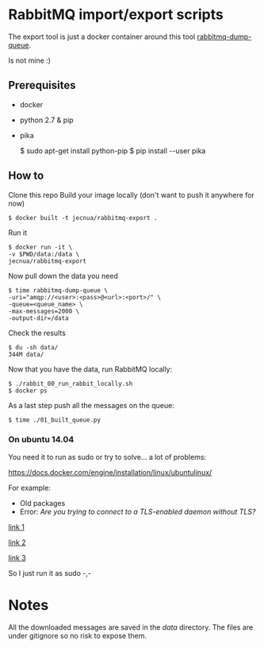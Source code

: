 # RabbitMQ import/export scripts

The export tool is just a docker container around this tool [rabbitmq-dump-queue](https://github.com/dubek/rabbitmq-dump-queue).

Is not mine :)

## Prerequisites

- docker
- python 2.7 & pip
- pika


    $ sudo apt-get install python-pip
    $ pip install --user pika

## How to

Clone this repo
Build your image locally (don't want to push it anywhere for now)

    $ docker built -t jecnua/rabbitmq-export .

Run it

    $ docker run -it \
    -v $PWD/data:/data \
    jecnua/rabbitmq-export

Now pull down the data you need

    $ time rabbitmq-dump-queue \
    -uri="amqp://<user>:<pass>@<url>:<port>/" \
    -queue=<queue_name> \
    -max-messages=2000 \
    -output-dir=/data

Check the results

    $ du -sh data/
    344M data/

Now that you have the data, run RabbitMQ locally:

    $ ./rabbit_00_run_rabbit_locally.sh
    $ docker ps

As a last step push all the messages on the queue:

    $ time ./01_built_queue.py

### On ubuntu 14.04

You need it to run as sudo or try to solve... a lot of problems:

https://docs.docker.com/engine/installation/linux/ubuntulinux/

For example:

- Old packages
- Error: _Are you trying to connect to a TLS-enabled daemon without TLS?_

[link 1](https://stackoverflow.com/questions/29704059/docker-are-you-trying-to-connect-to-a-tls-enabled-daemon-without-tls)

[link 2](https://stackoverflow.com/questions/27528337/am-i-trying-to-connect-to-a-tls-enabled-daemon-without-tls)

[link 3](https://stackoverflow.com/questions/27978324/why-install-docker-on-ubuntu-should-be-sudo-apt-get-install-docker-io)

So I just run it as sudo -,-

# Notes

All the downloaded messages are saved in the *data* directory. The files are
under gitignore so no risk to expose them.
